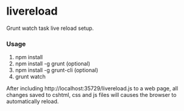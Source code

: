 livereload
================

Grunt watch task live reload setup.

### Usage

1. npm install
2. npm install -g grunt (optional)
3. npm install -g grunt-cli (optional)
4. grunt watch

After including http://localhost:35729/livereload.js to a web page, all changes saved to cshtml, css and js files will causes the browser to automatically reload.
